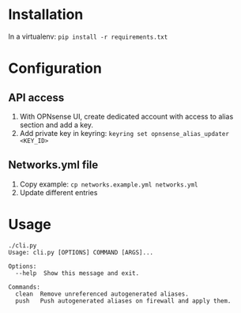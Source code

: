 # Installation

In a virtualenv: `pip install -r requirements.txt`

# Configuration

## API access

1. With OPNsense UI, create dedicated account with access to alias section and add a key.
2. Add private key in keyring: `keyring set opnsense_alias_updater <KEY_ID>`

## Networks.yml file

1. Copy example: `cp networks.example.yml networks.yml`
2. Update different entries

# Usage

```
./cli.py
Usage: cli.py [OPTIONS] COMMAND [ARGS]...

Options:
  --help  Show this message and exit.

Commands:
  clean  Remove unreferenced autogenerated aliases.
  push   Push autogenerated aliases on firewall and apply them.
```
